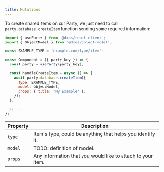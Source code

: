```yaml
---
title: Mutations
---
```


To create shared items on our Party, we just need to call `party.database.createItem` function sending some required information:

```jsx
import { useParty } from '@dxos/react-client';
import { ObjectModel } from '@dxos/object-model';

const EXAMPLE_TYPE = 'example.com/type/item';

const Component = ({ party_key }) => {
  const party = useParty(party_key);

  const handleCreateItem = async () => {
    await party.database.createItem({
      type: EXAMPLE_TYPE,
      model: ObjectModel,
      props: { title: 'My Example' },
    });
  };

  // ...
};
```

| Property | Description                                                 |
| -------- | ----------------------------------------------------------- |
| `type`   | Item's type, could be anything that helps you identify it.  |
| `model`  | TODO: definition of model.                                   |
| `props`  | Any information that you would like to attach to your item. |
